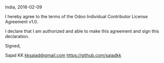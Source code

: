 India, 2016-02-09

I hereby agree to the terms of the Odoo Individual Contributor License
Agreement v1.0.

I declare that I am authorized and able to make this agreement and sign this
declaration.

Signed,

Sajad KK kksajad@gmail.com https://github.com/sajadkk
